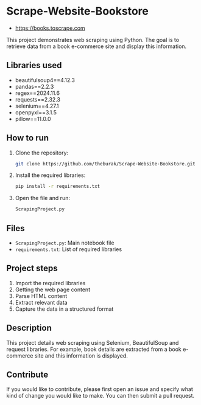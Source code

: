 # Scrape-Website-Bookstore
- https://books.toscrape.com

This project demonstrates web scraping using Python. The goal is to retrieve data from a book e-commerce site and display this information.

## Libraries used

- beautifulsoup4==4.12.3
- pandas==2.2.3
- regex==2024.11.6
- requests==2.32.3
- selenium==4.27.1
- openpyxl==3.1.5
- pillow==11.0.0

## How to run

1. Clone the repository:
   ```bash
   git clone https://github.com/theburak/Scrape-Website-Bookstore.git
   ```
2. Install the required libraries:
   ```bash
   pip install -r requirements.txt
   ```
3. Open the file and run:
   ```bash
   ScrapingProject.py
   ```

## Files

- `ScrapingProject.py`: Main notebook file
- `requirements.txt`: List of required libraries

## Project steps

1. Import the required libraries
2. Getting the web page content
3. Parse HTML content
4. Extract relevant data
5. Capture the data in a structured format

## Description

This project details web scraping using Selenium, BeautifulSoup and request libraries. For example, book details are extracted from a book e-commerce site and this information is displayed.

## Contribute

If you would like to contribute, please first open an issue and specify what kind of change you would like to make. You can then submit a pull request.
